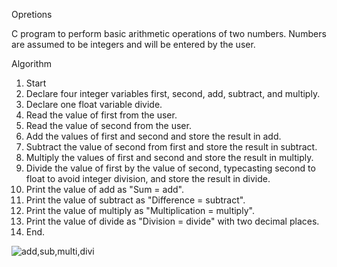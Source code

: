 Opretions

C program to perform basic arithmetic operations of two numbers. 
Numbers are assumed to be integers and will be entered by the user.

Algorithm
1.	Start
2.	Declare four integer variables first, second, add, subtract, and multiply.
3.	Declare one float variable divide.
4.	Read the value of first from the user.
5.	Read the value of second from the user.
6.	Add the values of first and second and store the result in add.
7.	Subtract the value of second from first and store the result in subtract.
8.	Multiply the values of first and second and store the result in multiply.
9.	Divide the value of first by the value of second, typecasting second to float to avoid integer division, and store the result in divide.
10.	Print the value of add as "Sum = add".
11.	Print the value of subtract as "Difference = subtract".
12.	Print the value of multiply as "Multiplication = multiply".
13.	Print the value of divide as "Division = divide" with two decimal places.
14.	End.

![add,sub,multi,divi](https://user-images.githubusercontent.com/124857336/230785913-e6dfa7bd-26ce-4b2b-8180-869fdd616cff.JPG)
